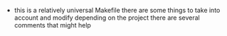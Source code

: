 * this is a relatively universal Makefile there are some things to take into account and modify depending on the project there are several comments that might help 
